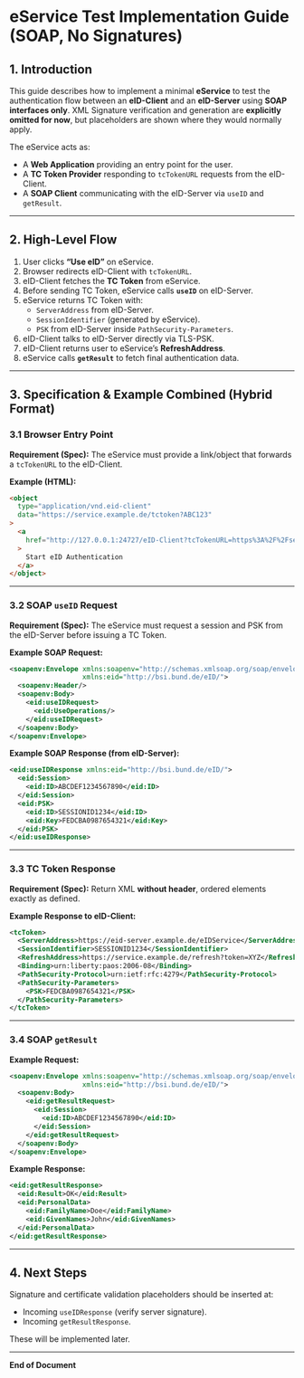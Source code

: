 # eService Test Implementation Guide (SOAP, No Signatures)

## 1. Introduction

This guide describes how to implement a minimal **eService** to test the authentication flow between an **eID-Client** and an **eID-Server** using **SOAP interfaces only**. XML Signature verification and generation are **explicitly omitted for now**, but placeholders are shown where they would normally apply.

The eService acts as:

- A **Web Application** providing an entry point for the user.
- A **TC Token Provider** responding to `tcTokenURL` requests from the eID-Client.
- A **SOAP Client** communicating with the eID-Server via `useID` and `getResult`.

---

## 2. High-Level Flow

1. User clicks **“Use eID”** on eService.
2. Browser redirects eID-Client with `tcTokenURL`.
3. eID-Client fetches the **TC Token** from eService.
4. Before sending TC Token, eService calls **`useID`** on eID-Server.
5. eService returns TC Token with:
   - `ServerAddress` from eID-Server.
   - `SessionIdentifier` (generated by eService).
   - `PSK` from eID-Server inside `PathSecurity-Parameters`.
6. eID-Client talks to eID-Server directly via TLS-PSK.
7. eID-Client returns user to eService’s **RefreshAddress**.
8. eService calls **`getResult`** to fetch final authentication data.

---

## 3. Specification & Example Combined (Hybrid Format)

### 3.1 Browser Entry Point

**Requirement (Spec):**
The eService must provide a link/object that forwards a `tcTokenURL` to the eID-Client.

**Example (HTML):**

```html
<object
  type="application/vnd.eid-client"
  data="https://service.example.de/tctoken?ABC123"
>
  <a
    href="http://127.0.0.1:24727/eID-Client?tcTokenURL=https%3A%2F%2Fservice.example.de%2Ftctoken%3FABC123"
  >
    Start eID Authentication
  </a>
</object>
```

---

### 3.2 SOAP `useID` Request

**Requirement (Spec):**
The eService must request a session and PSK from the eID-Server before issuing a TC Token.

**Example SOAP Request:**

```xml
<soapenv:Envelope xmlns:soapenv="http://schemas.xmlsoap.org/soap/envelope/"
                  xmlns:eid="http://bsi.bund.de/eID/">
  <soapenv:Header/>
  <soapenv:Body>
    <eid:useIDRequest>
      <eid:UseOperations/>
    </eid:useIDRequest>
  </soapenv:Body>
</soapenv:Envelope>
```

**Example SOAP Response (from eID-Server):**

```xml
<eid:useIDResponse xmlns:eid="http://bsi.bund.de/eID/">
  <eid:Session>
    <eid:ID>ABCDEF1234567890</eid:ID>
  </eid:Session>
  <eid:PSK>
    <eid:ID>SESSIONID1234</eid:ID>
    <eid:Key>FEDCBA0987654321</eid:Key>
  </eid:PSK>
</eid:useIDResponse>
```

---

### 3.3 TC Token Response

**Requirement (Spec):**
Return XML **without header**, ordered elements exactly as defined.

**Example Response to eID-Client:**

```xml
<tcToken>
  <ServerAddress>https://eid-server.example.de/eIDService</ServerAddress>
  <SessionIdentifier>SESSIONID1234</SessionIdentifier>
  <RefreshAddress>https://service.example.de/refresh?token=XYZ</RefreshAddress>
  <Binding>urn:liberty:paos:2006-08</Binding>
  <PathSecurity-Protocol>urn:ietf:rfc:4279</PathSecurity-Protocol>
  <PathSecurity-Parameters>
    <PSK>FEDCBA0987654321</PSK>
  </PathSecurity-Parameters>
</tcToken>
```

---

### 3.4 SOAP `getResult`

**Example Request:**

```xml
<soapenv:Envelope xmlns:soapenv="http://schemas.xmlsoap.org/soap/envelope/"
                  xmlns:eid="http://bsi.bund.de/eID/">
  <soapenv:Body>
    <eid:getResultRequest>
      <eid:Session>
        <eid:ID>ABCDEF1234567890</eid:ID>
      </eid:Session>
    </eid:getResultRequest>
  </soapenv:Body>
</soapenv:Envelope>
```

**Example Response:**

```xml
<eid:getResultResponse>
  <eid:Result>OK</eid:Result>
  <eid:PersonalData>
    <eid:FamilyName>Doe</eid:FamilyName>
    <eid:GivenNames>John</eid:GivenNames>
  </eid:PersonalData>
</eid:getResultResponse>
```

---

## 4. Next Steps

Signature and certificate validation placeholders should be inserted at:

- Incoming `useIDResponse` (verify server signature).
- Incoming `getResultResponse`.

These will be implemented later.

---

**End of Document**
